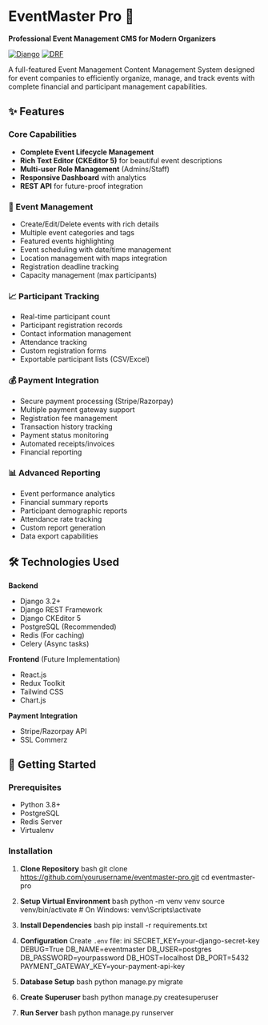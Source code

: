 # EventMaster Pro 🎉

**Professional Event Management CMS for Modern Organizers**

[![Django](https://img.shields.io/badge/Django-3.2-brightgreen.svg)](https://www.djangoproject.com/)
[![DRF](https://img.shields.io/badge/DRF-3.14-blue.svg)](https://www.django-rest-framework.org/)

A full-featured Event Management Content Management System designed for event companies to efficiently organize, manage, and track events with complete financial and participant management capabilities.

## ✨ Features

### Core Capabilities
- **Complete Event Lifecycle Management**
- **Rich Text Editor (CKEditor 5)** for beautiful event descriptions
- **Multi-user Role Management** (Admins/Staff)
- **Responsive Dashboard** with analytics
- **REST API** for future-proof integration

### 🎯 Event Management
- Create/Edit/Delete events with rich details
- Multiple event categories and tags
- Featured events highlighting
- Event scheduling with date/time management
- Location management with maps integration
- Registration deadline tracking
- Capacity management (max participants)

### 📈 Participant Tracking
- Real-time participant count
- Participant registration records
- Contact information management
- Attendance tracking
- Custom registration forms
- Exportable participant lists (CSV/Excel)

### 💰 Payment Integration
- Secure payment processing (Stripe/Razorpay)
- Multiple payment gateway support
- Registration fee management
- Transaction history tracking
- Payment status monitoring
- Automated receipts/invoices
- Financial reporting

### 📊 Advanced Reporting
- Event performance analytics
- Financial summary reports
- Participant demographic reports
- Attendance rate tracking
- Custom report generation
- Data export capabilities

## 🛠 Technologies Used

**Backend**
- Django 3.2+
- Django REST Framework
- Django CKEditor 5
- PostgreSQL (Recommended)
- Redis (For caching)
- Celery (Async tasks)

**Frontend** (Future Implementation)
- React.js
- Redux Toolkit
- Tailwind CSS
- Chart.js

**Payment Integration**
- Stripe/Razorpay API
- SSL Commerz

## 🚀 Getting Started

### Prerequisites
- Python 3.8+
- PostgreSQL
- Redis Server
- Virtualenv

### Installation

1. **Clone Repository**
bash
git clone https://github.com/yourusername/eventmaster-pro.git
cd eventmaster-pro


2. **Setup Virtual Environment**
bash
python -m venv venv
source venv/bin/activate  # On Windows: venv\Scripts\activate


3. **Install Dependencies**
bash
pip install -r requirements.txt


4. **Configuration**
Create `.env` file:
ini
SECRET_KEY=your-django-secret-key
DEBUG=True
DB_NAME=eventmaster
DB_USER=postgres
DB_PASSWORD=yourpassword
DB_HOST=localhost
DB_PORT=5432
PAYMENT_GATEWAY_KEY=your-payment-api-key


5. **Database Setup**
bash
python manage.py migrate


6. **Create Superuser**
bash
python manage.py createsuperuser


7. **Run Server**
bash
python manage.py runserver
